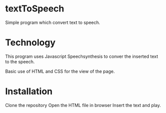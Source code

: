 # textToSpeech
Simple program which convert text to speech.

# Technology

This program uses Javascript Speechsynthesis to conver the inserted text to the speech.

Basic use of HTML and CSS for the view of the page.


# Installation

Clone the repository
Open the HTML file in browser
Insert the text and play.